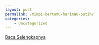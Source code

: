 ```yaml
---
layout: post
permalink: /mimpi-bertemu-harimau-putih/
categories:
    - Uncategorized
---
```


[Baca Selengkapnya](/06)